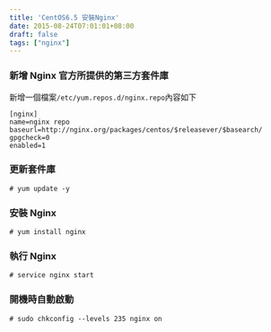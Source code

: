 ```yaml
---
title: 'CentOS6.5 安裝Nginx'
date: 2015-08-24T07:01:01+08:00
draft: false
tags: ["nginx"]
---
```

### 新增 Nginx 官方所提供的第三方套件庫

新增一個檔案`/etc/yum.repos.d/nginx.repo`內容如下
```config /etc/yum.repos.d/nginx.repo
[nginx]
name=nginx repo
baseurl=http://nginx.org/packages/centos/$releasever/$basearch/
gpgcheck=0
enabled=1
```

### 更新套件庫
`# yum update -y`

### 安裝 Nginx
`# yum install nginx`

### 執行 Nginx
`# service nginx start`

### 開機時自動啟動
`# sudo chkconfig --levels 235 nginx on`
